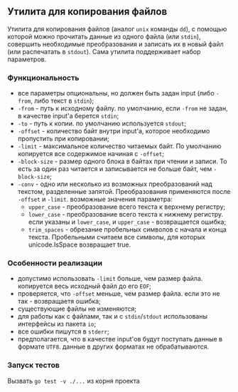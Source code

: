 ## Утилита для копирования файлов

Утилита для копирования файлов (аналог `unix` команды `dd`),
с помощью которой можно прочитать данные из одного файла (или `stdin`),
совершить необходимые преобразования и записать их в новый файл (или распечатать в `stdout`).
Сама утилита поддерживает набор параметров.

### Функциональность

* все параметры опциональны, но должен быть задан input (либо `-from`, либо текст в `stdin`);
* `-from` - путь к исходному файлу. по умолчанию, если `-from` не задан, в качестве input'а берется `stdin`;
* `-to` - путь к копии. по умолчанию используется `stdout`;
* `-offset` - количество байт внутри input'а, которое необходимо пропустить при копировании;
* `-limit` - максимальное количество читаемых байт. По умолчанию копируется все содержимое начиная с `-offset`;
* `-block-size` - размер одного блока в байтах при чтении и записи. То есть за один раз читается и записывается не больше байт, чем `-block-size`;
* `-conv` - одно или несколько из возможных преобразований над текстом, разделенные запятой. Преобразования применяются после `-offset` и `-limit`.
  возможные значения параметра:
    - `upper_case` - преобразование всего текста к верхнему регистру;
    - `lower_case` - преобразование всего текста к нижнему регистру.
      если указаны и `lower_case`, и `upper_case` - возвращается ошибка;
    - `trim_spaces` - обрезание пробельных символов с начала и конца текста. Пробельными считаем все символы, для которых unicode.IsSpace возвращает true.

### Особенности реализации

* допустимо использовать `-limit` больше, чем размер файла. копируется весь исходный файл до его `EOF`;
* проверяется, что `-offset` меньше, чем размер файла. если это не так - возвращаетя ошибка;
* существующие файлы не изменяются;
* для работы как с файлами, так и с `stdin`/`stdout` использованы интерфейсы из пакета `io`;
* все ошибки пишутся в `stderr`;
* предполагается, что в качестве input'ов будут поступать данные в формате `UTF8`.
  данные в других форматах не обрабатываются.

### Запуск тестов

Вызвать `go test -v ./...` из корня проекта

